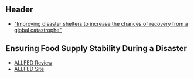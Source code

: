 <!-- TITLE: Improving Disaster Survival and Recovery -->
<!-- SUBTITLE: A quick summary of backup plans -->

## Header

* ["Improving disaster shelters to increase the chances of recovery from a global catastrophe"](http://effective-altruism.com/ea/5r/improving_disaster_shelters_to_increase_the/)

## Ensuring Food Supply Stability During a Disaster

* [ALLFED Review](http://effective-altruism.com/ea/1hq/how_you_can_save_expected_lives_for_020400_each/)
* [ALLFED Site](http://allfed.info/)
